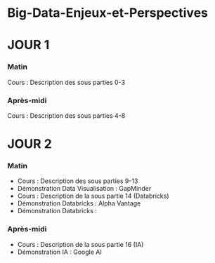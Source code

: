 # Big-Data-Enjeux-et-Perspectives

# JOUR 1

### Matin
Cours : Description des sous parties 0-3
### Après-midi
Cours : Description des sous parties 4-8

# JOUR 2
### Matin
- Cours : Description des sous parties 9-13
- Démonstration Data Visualisation : GapMinder
- Cours : Description de la sous partie 14 (Databricks)
- Démonstration Databricks : Alpha Vantage
- Démonstration Databricks : 

### Après-midi
- Cours : Description de la sous partie 16 (IA)
- Démonstration IA : Google AI 
